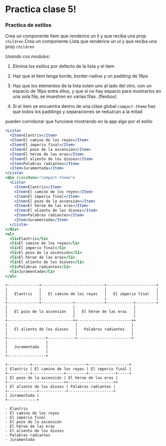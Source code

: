 # Practica clase 5!

### Practica de estilos

Crea un componente Item que renderice un li y que reciba una prop `children`
Crea un componente Lista que renderice un ul y que reciba una prop `children`

*Usando css modules:*

1. Elimina los estilos por defecto de la lista y el item

2. Haz que el item tenga borde, border-radius y un padding de 16px

3. Haz que los elementos de la lista esten uno al lado del otro, con un espacio de 16px entre ellos, y que si no hay espacio para mostrarlos en una sola fila, se muestren en varias filas. (flexbox)

4. Si el item se encuentra dentro de una clase global `compact-theme` haz que todos los paddings y separaciones se reduzcan a la mitad

pueden corroborar que funcione mostrando en la app algo por el estilo

```jsx
<Lista>
  <Item>Elantris</Item>
  <Item>El camino de los reyes</Item>
  <Item>El imperio final</Item>
  <Item>El pozo de la ascensión</Item>
  <Item>El héroe de las eras</Item>
  <Item>El aliento de los dioses</Item>
  <Item>Palabras radiantes</Item>
  <Item>Juramentada</Item>
</Lista>
<div className="compact-theme">
  <Lista>
    <Item>Elantris</Item>
    <Item>El camino de los reyes</Item>
    <Item>El imperio final</Item>
    <Item>El pozo de la ascensión</Item>
    <Item>El héroe de las eras</Item>
    <Item>El aliento de los dioses</Item>
    <Item>Palabras radiantes</Item>
    <Item>Juramentada</Item>
  </Lista>
</div>
<ul>
  <li>Elantris</li>
  <li>El camino de los reyes</li>
  <li>El imperio final</li>
  <li>El pozo de la ascensión</li>
  <li>El héroe de las eras</li>
  <li>El aliento de los dioses</li>
  <li>Palabras radiantes</li>
  <li>Juramentada</li>
</ul>
```

```
+--------------+----------------------------+----------------------+
|              |                            |                      |
|   Elantris   |   El camino de los reyes   |   El imperio final   |
|              |                            |                      |
+--------------+--------------+-------------+------------+---------+
|                             |                          |
|   El pozo de la ascensión   |   El héroe de las eras   |
|                             |                          |
+-----------------------------++------------------------++
|                              |                        |
|   El aliento de los dioses   |   Palabras radiantes   |
|                              |                        |
+-----------------+------------+------------------------+
|                 |
|   Juramentada   |
|                 |
+-----------------+

+----------+------------------------+------------------+
| Elantris | El camino de los reyes | El imperio final |
+----------+--------------+---------+------------+-----+
| El pozo de la ascensión | El héroe de las eras |
+-------------------------++--------------------++
| El aliento de los dioses | Palabras radiantes |
+-------------+------------+--------------------+
| Juramentada |
+-------------+

- Elantris
- El camino de los reyes
- El imperio final
- El pozo de la ascensión
- El héroe de las eras
- El aliento de los dioses
- Palabras radiantes
- Juramentada
```
